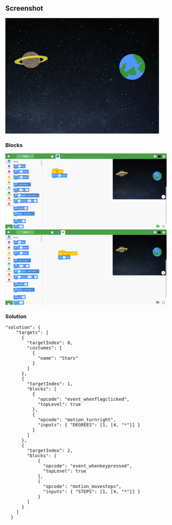 <h2>Screenshot</h2>
<img src="./ProjectSnap.png" />
<h3>Blocks</h3>
<img src="./Planet.jpg" />
<img src="./Planet1.jpg" />

<h3>Solution</h3>
<pre>
"solution": {
    "targets": [
      {
        "targetIndex": 0,
        "costumes": [
          {
            "name": "Stars"
          }
        ]
      },
      {
        "targetIndex": 1,
        "blocks": [
          {
            "opcode": "event_whenflagclicked",
            "topLevel": true
          },
          {
            "opcode": "motion_turnright",
            "inputs": { "DEGREES": [1, [4, "*"]] }
          }
        ]
      },
      {
        "targetIndex": 2,
        "blocks": [
            {
              "opcode": "event_whenkeypressed",
              "topLevel": true
            },
            {
              "opcode": "motion_movesteps",
              "inputs": { "STEPS": [1, [4, "*"]] }
            }
        ]
      }
    ]
  }
</pre>